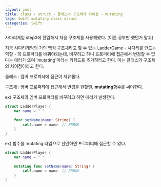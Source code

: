 ```yaml
---
layout: post
title: class / struct - 클래스와 구조체의 차이점 - mutating
tags: Swift mutating class struct
categories: Swift 
---
```




사다리게임 step3에 진입해서 처음 구조체를 사용해봤다. (이론 공부만 했던거 말고)

지금 사다리게임의 거의 핵심 구조체라고 할 수 있는 LadderGame - 사다리를 만드는 역할 - 의 프로퍼티를 바꿔야되는데, 바꾸려고 하니 프로퍼티에 접근해서 변경할 수 없다는 에러가 뜨며 'mutating'이라는 키워드를 추가하라고 한다. 이는 클래스와 구조체의 차이점이라고 한다. 



클래스 : 멤버 프로퍼티에 접근이 자유롭다.

구조체 : 멤버 프로퍼티에 접근해서 변경을 원할땐, **mutating**함수를 써야한다.



ex) 구조체의 멤버 프로퍼티를 바꾸려고 하면 에러가 발생한다.

```swift
struct LadderPlayer {
    var name = " "
    
    func setName(name: String) {
        self.name = name  // ERROR
    }
}
```



ex) 함수를 mutating 타입으로 선언하면 프로퍼티에 접근할 수 있다.  

~~~swift
struct LadderPlayer {
    var name = " "
    
    mutating func setName(name: String) {
        self.name = name  // ERROR
    }
}
~~~

